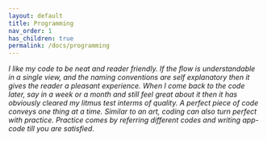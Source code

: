 ```yaml
---
layout: default
title: Programming
nav_order: 1
has_children: true
permalink: /docs/programming
---
```



<em>I like my code to be neat and reader friendly. If the flow is understandable in a single view, and the naming conventions are self explanatory then it gives the reader a pleasant experience. When I come back to the code later, say in a week or a month and still feel great about it then it has obviously cleared my litmus test interms of quality. A perfect piece of code conveys one thing at a time. Similar to an art, coding can also turn perfect with practice. Practice comes by referring different codes and writing app-code till you are satisfied.  </em>
